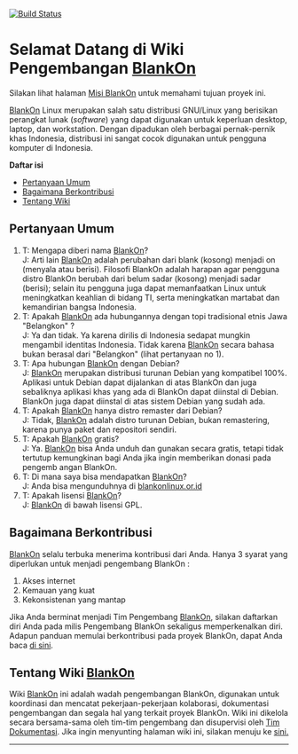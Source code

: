 [![Build Status](https://travis-ci.org/BlankOn/wiki.svg?branch=master)](https://travis-ci.org/BlankOn/wiki)
# Selamat Datang di Wiki Pengembangan [BlankOn](/BlankOn.md)

Silakan lihat halaman [Misi BlankOn](/Proyek/Misi.md) untuk memahami tujuan proyek ini.

[BlankOn](/BlankOn.md) Linux merupakan salah satu distribusi GNU/Linux yang berisikan perangkat lunak (*software*) yang dapat digunakan untuk keperluan desktop, laptop, dan workstation. Dengan dipadukan oleh berbagai pernak-pernik khas Indonesia, distribusi ini sangat cocok digunakan untuk pengguna komputer di Indonesia.

**Daftar isi**
 * [Pertanyaan Umum](#pertanyaan-umum)
 * [Bagaimana Berkontribusi](#bagaimana-berkontribusi)
 * [Tentang Wiki ](#tentang-wiki-blankon)

## Pertanyaan Umum

1. T: Mengapa diberi nama [BlankOn](/BlankOn.md)?
<br>J: Arti lain [BlankOn](/BlankOn.md) adalah perubahan dari blank (kosong) menjadi on (menyala atau berisi). Filosofi BlankOn adalah harapan agar pengguna distro BlankOn berubah dari belum sadar (kosong) menjadi sadar (berisi); selain itu pengguna juga dapat memanfaatkan Linux untuk meningkatkan keahlian di bidang TI, serta meningkatkan martabat dan kemandirian bangsa Indonesia.
1. T: Apakah [BlankOn](/BlankOn.md) ada hubungannya dengan topi tradisional etnis Jawa "Belangkon" ?
<br>J: Ya dan tidak. Ya karena dirilis di Indonesia sedapat mungkin mengambil identitas Indonesia. Tidak karena [BlankOn](/BlankOn.md) secara bahasa bukan berasal dari "Belangkon" (lihat pertanyaan no 1).
1. T: Apa hubungan [BlankOn](/BlankOn.md) dengan Debian?
<br>J: [BlankOn](/BlankOn.md) merupakan distribusi turunan Debian yang kompatibel 100%. Aplikasi untuk Debian dapat dijalankan di atas BlankOn dan juga sebaliknya aplikasi khas yang ada di BlankOn dapat diinstal di Debian. BlankOn juga dapat diinstal di atas sistem Debian yang sudah ada.
1. T: Apakah [BlankOn](/BlankOn.md) hanya distro remaster dari Debian?
<br>J: Tidak, [BlankOn](/BlankOn.md) adalah distro turunan Debian, bukan remastering, karena punya paket dan repositori sendiri.
1. T: Apakah [BlankOn](/BlankOn.md) gratis?
<br>J: Ya. [BlankOn](/BlankOn.md) bisa Anda unduh dan gunakan secara gratis, tetapi tidak tertutup kemungkinan bagi Anda jika ingin memberikan donasi pada pengemb            angan BlankOn.
1. T: Di mana saya bisa mendapatkan [BlankOn](/BlankOn.md)?
<br>J: Anda bisa mengunduhnya di [blankonlinux.or.id](http://blankonlinux.or.id)
1. T: Apakah lisensi [BlankOn](/BlankOn.md)?
<br>J: [BlankOn](/BlankOn.md) di bawah lisensi GPL.

## Bagaimana Berkontribusi

[BlankOn](/BlankOn.md) selalu terbuka menerima kontribusi dari Anda. Hanya 3 syarat yang diperlukan untuk menjadi pengembang BlankOn :

1. Akses internet
2. Kemauan yang kuat
3. Kekonsistenan yang mantap

Jika Anda berminat menjadi Tim Pengembang [BlankOn](/BlankOn.md), silakan daftarkan diri Anda pada milis Pengembang BlankOn sekaligus memperkenalkan diri. Adapun panduan memulai berkontribusi pada proyek BlankOn, dapat Anda baca [di sini](/Memulai.md).

## Tentang Wiki [BlankOn](/BlankOn.md)

Wiki [BlankOn](/BlankOn.md) ini adalah wadah pengembangan BlankOn, digunakan untuk koordinasi dan mencatat pekerjaan-pekerjaan kolaborasi, dokumentasi pengembangan dan segala hal yang terkait proyek BlankOn. Wiki ini dikelola secara bersama-sama oleh tim-tim pengembang dan disupervisi oleh [Tim Dokumentasi](/TimPengembang/Dokumentasi/README.md). Jika ingin menyunting halaman wiki ini, silakan menuju ke [sini.](https://github.com/blankon/wiki/edit/master/{{page.path}})

----


